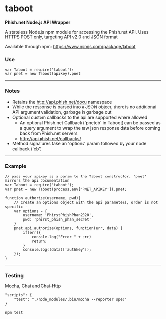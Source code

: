 # taboot

**Phish.net Node.js API Wrapper**

A stateless Node.js npm module for accessing the Phish.net API. Uses HTTPS POST only, targeting API v2.0 and JSON format

Available through npm: https://www.npmjs.com/package/taboot


### Use
```
var Taboot = require('taboot');
var pnet = new Taboot(apikey).pnet
```

---
### Notes 


 * Retains the http://api.phish.net/docu namespace 
 * While the response is parsed into a JSON object, there is no additional API argument validation, garbage in garbage out
 * Optional custom callbacks to the api are supported where allowed
    - An optional Phish.net Callback ('pnetcb' in Taboot) can be passed as a query argument to wrap the raw json response data before coming back from Phish.net servers
    - http://api.phish.net/callbacks/
 * Method signatures take an 'options' param followed by your node callback ('cb')

---

### Example
```
// pass your apikey as a param to the Taboot constructor, 'pnet' mirrors the api documentation
var Taboot = require('taboot');
var pnet = new Taboot(process.env['PNET_APIKEY']).pnet;

function authorize(username, pwd){
    // Create an options object with the api parameters, order is not specific - 
    var options = {
        username: 'PhirstPhishPhan2020',
        pwd: 'phirst_phish_phan_secret'    
    }
    pnet.api.authorize(options, function(err, data) {
        if(err){
            console.log("Error " + err)
            return;
        }
        console.log((data)['authkey']);
    });  
}
```

---
### Testing 
Mocha, Chai and Chai-Http
```
"scripts": {
    "test": "./node_modules/.bin/mocha --reporter spec"
}

npm test
```
